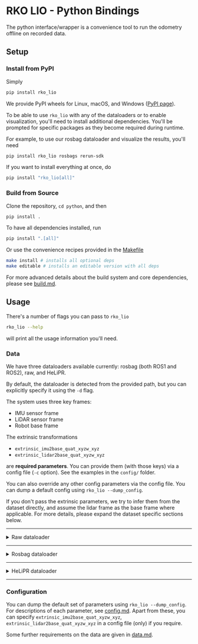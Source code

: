 # RKO LIO - Python Bindings

The python interface/wrapper is a convenience tool to run the odometry offline on recorded data.

## Setup

### Install from PyPI

Simply

```bash
pip install rko_lio
```

We provide PyPI wheels for Linux, macOS, and Windows ([PyPI page](https://pypi.org/project/rko-lio)).

To be able to use `rko_lio` with any of the dataloaders or to enable visualization, you'll need to install additional dependencies.
You'll be prompted for specific packages as they become required during runtime.

For example, to use our rosbag dataloader and visualize the results, you'll need

```bash
pip install rko_lio rosbags rerun-sdk
```

If you want to install everything at once, do

```bash
pip install "rko_lio[all]"
```

### Build from Source

Clone the repository, `cd python`, and then

```bash
pip install .
```

To have all dependencies installed, run

```bash
pip install ".[all]"
```

Or use the convenience recipes provided in the [Makefile](Makefile)

```bash
make install # installs all optional deps
make editable # installs an editable version with all deps
```

For more advanced details about the build system and core dependencies, please see [build.md](../docs/build.md).

## Usage

There's a number of flags you can pass to `rko_lio`

```bash
rko_lio --help
```

will print all the usage information you'll need.

### Data

We have three dataloaders available currently: rosbag (both ROS1 and ROS2), raw, and HeLiPR.

By default, the dataloader is detected from the provided path, but you can explicitly specify it using the `-d` flag.

The system uses three key frames:
- IMU sensor frame
- LiDAR sensor frame
- Robot base frame

The extrinsic transformations
- `extrinsic_imu2base_quat_xyzw_xyz`
- `extrinsic_lidar2base_quat_xyzw_xyz`

are **required parameters**. You can provide them (with those keys) via a config file (`-c` option).
See the examples in the `config/` folder.

You can also override any other config parameters via the config file.
You can dump a default config using `rko_lio --dump_config`.

If you don't pass the extrinsic parameters, we try to infer them from the dataset directly, and assume the lidar frame as the base frame where applicable.
For more details, please expand the dataset specific sections below.

---

<details>
<summary>Raw dataloader</summary>

When working with raw data, the folder structure and file layout have to follow a specific convention, since we need both lidar and imu data.

Folder layout example:
```
dataset_root/
├── transforms.yaml                 # requires specific keys for extrinsics
├── imu.csv                         # or imu.txt, requires specific column names
└── lidar/                          # folder needs to be named the same
    ├── 1662622237000000000.ply     # filenames should be timestamps in nanoseconds
    ├── 1662622238000000000.ply
    └── ...
```

Requirements:
- transforms.yaml: must define two keys: Each should be a 4×4 transformation matrix specifying extrinsics to the base frame. (See [this](../README.md#a-note-on-transformations) for frame-order convention.)
  - `T_imu_to_base`
  - `T_lidar_to_base`

- imu file (`.csv` or `.txt`): exactly one file is expected. Columns must include: `timestamp, gyro_x, gyro_y, gyro_z, accel_x, accel_y, accel_z`. Additional columns may be present, but these are required. `timestamp` in particular is assumed to be in nanoseconds, rest are SI units.

- lidar folder (`lidar/`): contains scans as `.ply` files.
  - Filename: must be a timestamp (ns) corresponding to the end of recording for that scan, i.e., close to time of last recorded point. This timestamp is used along with the IMU timestamp to sort both sensor data into a common index, which is then processed sequentially by the odometry system.
  - Each `.ply` must include a time field for points. Accepted field names are: `time`, `timestamp`, `timestamps`, or `t`. This time must be in seconds, representing the absolute time of point collection.

PRs are welcome to improve this dataloader.

</details>

---

<details>
<summary>Rosbag dataloader</summary>

If you're working with rosbags, either ros1 or ros2 bags, there's a few reasonable conditions by which you can simply run

```bash
rko_lio /path/to/bag
```

and the system will work. These are:
- The bag contains only a single lidar and a single imu topic.
  - If multiple exist, you’ll be prompted to select one via the `--lidar` and/or `--imu` flags.
- The bag contains a TF tree with a static transform between the lidar and imu frames.
  - Note that we support only static TFs, on either the python bindings or the ROS version. Dynamic TF handling is out of the scope of the python bindings. I haven't really had a requirement where I need to handle a dynamic TF between the IMU and LiDAR, though I did consider how to. Open an issue if you need this supported on the ROS side.
- The frame names in the message header match the names in the TF tree, i.e., the lidar message header `frame_id` has to match a frame id in the TF tree. Similary for the imu.
  - Yes, there are cases where the frame ids don't match. And yes, because I ran into this problem myself, I provide a way to handle this case. Override the frame ids with the `--lidar_frame` or `--imu_frame` flags.

If the rosbag has no TF tree:
- First, please ask your data provider to include the TF tree.
- You can manually specify the extrinsics via the config (see [`config/leg_kilo.yaml`](config/leg_kilo.yaml) or [`config/oxford_spires.yaml`](config/oxford_spires.yaml) as references).
- Also: can dataset providers please include TF trees in bags by default? ~~makes no sense~~

</details>

---

<details>
<summary>HeLiPR dataloader</summary>

This is deprecated and planned to be removed in a future release. I'm prioritising documentation for other parts and other tasks. If you need it, open an issue.

</details>

---

### Configuration

You can dump the default set of parameters using `rko_lio --dump_config`.
For descriptions of each parameter, see [config.md](../docs/config.md).
Apart from these, you can specify `extrinsic_imu2base_quat_xyzw_xyz`, `extrinsic_lidar2base_quat_xyzw_xyz` in a config file (only) if you require.

Some further requirements on the data are given in [data.md](../docs/data.md).

